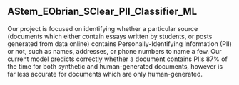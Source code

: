 ## AStem_EObrian_SClear_PII_Classifier_ML

Our project is focused on identifying whether a particular source (documents which either contain essays written by students, or posts generated from data online) contains Personally-Identifying Information (PII) or not, such as names, addresses, or phone numbers to name a few. Our current model predicts correctly whether a document contains PIIs 87% of the time for both synthetic and human-generated documents, however is far less accurate for documents which are only human-generated.
